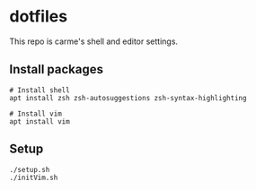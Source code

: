 # dotfiles

This repo is carme's shell and editor settings.

## Install packages

```shell
# Install shell
apt install zsh zsh-autosuggestions zsh-syntax-highlighting

# Install vim
apt install vim
```

## Setup

```shell
./setup.sh
./initVim.sh
```

